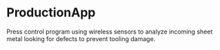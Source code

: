 # ProductionApp
Press control program using wireless sensors to analyze incoming sheet metal looking for defects to prevent tooling damage. 
